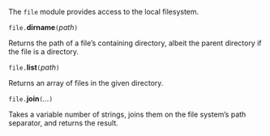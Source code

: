 The `file` module provides access to the local filesystem.

`file.`**dirname**`(`*path*`)`

Returns the path of a file’s containing directory, albeit the parent directory if the file is a directory.

`file.`**list**`(`*path*`)`

Returns an array of files in the given directory.

`file.`**join**`(`*...*`)`

Takes a variable number of strings, joins them on the file system’s path separator, and returns the result.
